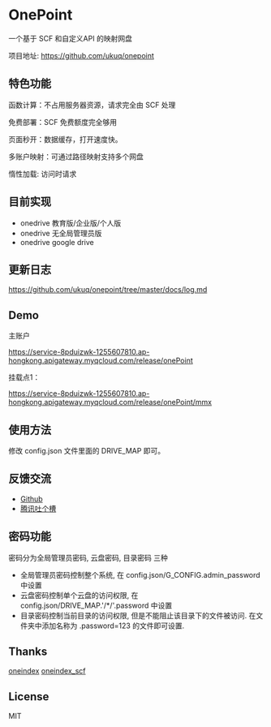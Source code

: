 # OnePoint

一个基于 SCF 和自定义API 的映射网盘

项目地址: https://github.com/ukuq/onepoint

## 特色功能

函数计算：不占用服务器资源，请求完全由 SCF 处理

免费部署：SCF 免费额度完全够用

页面秒开：数据缓存，打开速度快。

多账户映射：可通过路径映射支持多个网盘

惰性加载: 访问时请求

## 目前实现

- onedrive 教育版/企业版/个人版
- onedrive 无全局管理员版
- onedrive google drive

## 更新日志

https://github.com/ukuq/onepoint/tree/master/docs/log.md

## Demo

主账户

https://service-8pduizwk-1255607810.ap-hongkong.apigateway.myqcloud.com/release/onePoint

挂载点1：

https://service-8pduizwk-1255607810.ap-hongkong.apigateway.myqcloud.com/release/onePoint/mmx

## 使用方法

修改 config.json 文件里面的 DRIVE_MAP 即可。

## 反馈交流

- [Github](https://github.com/ukuq/onepoint/issues)
- [腾讯吐个槽](https://support.qq.com/products/102471)

## 密码功能

密码分为全局管理员密码, 云盘密码, 目录密码 三种

- 全局管理员密码控制整个系统, 在 config.json/G_CONFIG.admin_password 中设置
- 云盘密码控制单个云盘的访问权限, 在 config.json/DRIVE_MAP.'/*/'.password 中设置
- 目录密码控制当前目录的访问权限, 但是不能阻止该目录下的文件被访问. 在文件夹中添加名称为 .password=123 的文件即可设置.

## Thanks

[oneindex](https://github.com/donwa/oneindex)
[oneindex_scf](https://github.com/qkqpttgf/OneDrive_SCF)

## License

MIT